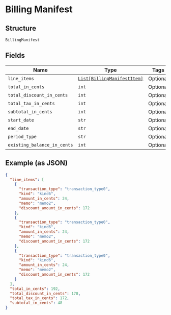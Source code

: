 
# Billing Manifest

## Structure

`BillingManifest`

## Fields

| Name | Type | Tags | Description |
|  --- | --- | --- | --- |
| `line_items` | [`List[BillingManifestItem]`](../../doc/models/billing-manifest-item.md) | Optional | - |
| `total_in_cents` | `int` | Optional | - |
| `total_discount_in_cents` | `int` | Optional | - |
| `total_tax_in_cents` | `int` | Optional | - |
| `subtotal_in_cents` | `int` | Optional | - |
| `start_date` | `str` | Optional | - |
| `end_date` | `str` | Optional | - |
| `period_type` | `str` | Optional | - |
| `existing_balance_in_cents` | `int` | Optional | - |

## Example (as JSON)

```json
{
  "line_items": [
    {
      "transaction_type": "transaction_type0",
      "kind": "kind6",
      "amount_in_cents": 24,
      "memo": "memo2",
      "discount_amount_in_cents": 172
    },
    {
      "transaction_type": "transaction_type0",
      "kind": "kind6",
      "amount_in_cents": 24,
      "memo": "memo2",
      "discount_amount_in_cents": 172
    },
    {
      "transaction_type": "transaction_type0",
      "kind": "kind6",
      "amount_in_cents": 24,
      "memo": "memo2",
      "discount_amount_in_cents": 172
    }
  ],
  "total_in_cents": 192,
  "total_discount_in_cents": 178,
  "total_tax_in_cents": 172,
  "subtotal_in_cents": 48
}
```

